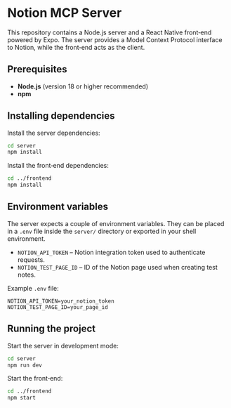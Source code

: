 # Notion MCP Server

This repository contains a Node.js server and a React Native front‑end powered by Expo. The server provides a Model Context Protocol interface to Notion, while the front‑end acts as the client.

## Prerequisites

- **Node.js** (version 18 or higher recommended)
- **npm**

## Installing dependencies

Install the server dependencies:

```bash
cd server
npm install
```

Install the front‑end dependencies:

```bash
cd ../frontend
npm install
```

## Environment variables

The server expects a couple of environment variables. They can be placed in a `.env` file inside the `server/` directory or exported in your shell environment.

- `NOTION_API_TOKEN` – Notion integration token used to authenticate requests.
- `NOTION_TEST_PAGE_ID` – ID of the Notion page used when creating test notes.

Example `.env` file:

```
NOTION_API_TOKEN=your_notion_token
NOTION_TEST_PAGE_ID=your_page_id
```

## Running the project

Start the server in development mode:

```bash
cd server
npm run dev
```

Start the front‑end:

```bash
cd ../frontend
npm start
```

